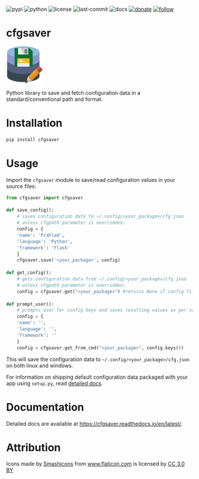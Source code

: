 ![pypi](https://img.shields.io/pypi/v/cfgsaver.svg)
![python](https://img.shields.io/pypi/pyversions/cfgsaver.svg)
![license](https://img.shields.io/github/license/prahladyeri/cfgsaver.svg)
![last-commit](https://img.shields.io/github/last-commit/prahladyeri/cfgsaver.svg)
![docs](https://readthedocs.org/projects/cfgsaver/badge/?version=latest)
[![donate](https://img.shields.io/badge/-Donate-blue.svg?logo=paypal)](https://www.paypal.com/cgi-bin/webscr?cmd=_s-xclick&hosted_button_id=JM8FUXNFUK6EU)
[![follow](https://img.shields.io/twitter/follow/prahladyeri.svg?style=social)](https://twitter.com/prahladyeri)

# cfgsaver

![project logo](https://raw.githubusercontent.com/prahladyeri/cfgsaver/master/logo.png)

Python library to save and fetch configuration data in a standard/conventional path and format.

# Installation

```bash
pip install cfgsaver
```

# Usage

Import the `cfgsaver` module to save/read configuration values in your source files:

```python
from cfgsaver import cfgsaver

def save_config():
	# saves configuration data to ~/.config/<your_package>/cfg.json
	# unless cfgpath parameter is overridden:
	config = {
	'name': 'Prahlad', 
	'language': 'Python', 
	'framework': 'Flask'
	}
	cfgsaver.save('<your_package>', config)

def get_config():
	# gets configuration data from ~/.config/<your_package>/cfg.json 
	# unless cfgpath parameter is overridden:
	config = cfgsaver.get("<your_package>") #returns None if config file doesn't exist
	
def prompt_user():
	# prompts user for config keys and saves resulting values as per save_config()
	config = {
	'name': '', 
	'language': '', 
	'framework': ''
	}
	config = cfgsaver.get_from_cmd("<your_package>", config.keys())
```

This will save the configuration data to `~/.config/<your_package>/cfg.json` on both linux and windows.

For information on shipping default configuration data packaged with your app using `setup.py`, read [detailed docs](https://cfgsaver.readthedocs.io/en/latest/).

# Documentation

Detailed docs are available at <https://cfgsaver.readthedocs.io/en/latest/>.
	
# Attribution

<div>Icons made by <a href="https://www.flaticon.com/authors/smashicons" title="Smashicons">Smashicons</a> from <a href="https://www.flaticon.com/" 		    title="Flaticon">www.flaticon.com</a> is licensed by <a href="http://creativecommons.org/licenses/by/3.0/" 		    title="Creative Commons BY 3.0" target="_blank">CC 3.0 BY</a></div>